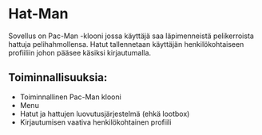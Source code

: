# Hat-Man

Sovellus on Pac-Man -klooni jossa käyttäjä saa läpimenneistä pelikerroista hattuja pelihahmollensa. Hatut tallennetaan käyttäjän henkilökohtaiseen profiiliin johon pääsee käsiksi kirjautumalla.

## Toiminnallisuuksia:
* Toiminnallinen Pac-Man klooni
* Menu
* Hatut ja hattujen luovutusjärjestelmä (ehkä lootbox)
* Kirjautumisen vaativa henkilökohtainen profiili
